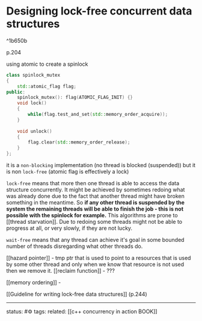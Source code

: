 


























# Designing lock-free concurrent data structures

^1b650b

p.204

using atomic to create a spinlock
```cpp
class spinlock_mutex 
{
	std::atomic_flag flag; 
public: 
	spinlock_mutex(): flag(ATOMIC_FLAG_INIT) {}
	void lock() 
	{
		while(flag.test_and_set(std::memory_order_acquire));
	} 
	
	void unlock() 
	{ 
		flag.clear(std::memory_order_release); 
	} 
};
```
it is a `non-blocking` implementation (no thread is blocked (suspended)) but it is non `lock-free` (atomic flag is effectively a lock)

`lock-free` means that more then one thread is able to access the data structure concurrently. It might be achieved by sometimes redoing what was already done due to the fact that another thread might have broken something in the meantime. So **if any other thread is suspended by the system the remaining threads will be able to finish the job - this is not possible with the spinlock for example.**
This algorithms are prone to [[thread starvation]]. Due to redoing some threads might not be able to progress at all, or very slowly, if they are not lucky.

`wait-free` means that any thread can achieve it's goal in some bounded number of threads disregarding what other threads do.


[[hazard pointer]] - tmp ptr that is used to point to a resources that is used by some other thread and only when we know that resource is not used then we remove it.
[[reclaim function]] - ???

[[memory ordering]] - 

[[Guideline for writing lock-free data structures]] (p.244)

--- 
status: #⚙️ 
tags:
related: [[c++ concurrency in action BOOK]]